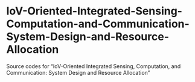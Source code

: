 # IoV-Oriented-Integrated-Sensing-Computation-and-Communication-System-Design-and-Resource-Allocation
Source codes for “IoV-Oriented Integrated Sensing, Computation, and  Communication: System Design and  Resource Allocation”
